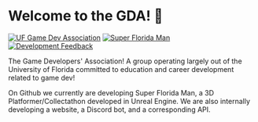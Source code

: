 # Welcome to the GDA! 👋

[![UF Game Dev Association](https://img.shields.io/discord/521957275204845578?color=7289dA&label=UF%20GDA%20Discord&logo=discord&logoColor=white)](https://discord.gg/3pmt6vCKeX)
[![Super Florida Man](https://img.shields.io/badge/Club_Wide_Game-Super_Florida_Man-informational?style=flat&logo=unreal-engine&logoColor=white&color=f05032)](https://github.com/UF-GDA/Super-Florida-Man)
[![Development Feedback](https://img.shields.io/badge/Development-Feedback-informational?style=flat&logo=github&logoColor=white&color=3cad0f)](https://github.com/UF-GDA/Feedback)

The Game Developers' Association! A group operating largely out of the University of Florida committed to education and career development related to game dev!

On Github we currently are developing Super Florida Man, a 3D Platformer/Collectathon developed in Unreal Engine. We are also internally developing a website, a Discord bot, and a corresponding API.

